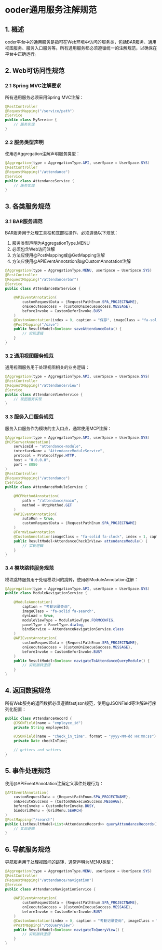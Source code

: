 # ooder通用服务注解规范

## 1. 概述

ooder平台中的通用服务是指可在Web环境中访问的服务类，包括BAR服务、通用视图服务、服务入口服务等。所有通用服务都必须遵循统一的注解规范，以确保在平台中正确运行。

## 2. Web可访问性规范

### 2.1 Spring MVC注解要求
所有通用服务必须采用Spring MVC注解：

```java
@RestController
@RequestMapping("/service/path")
@Service
public class MyService {
    // 服务实现
}
```

### 2.2 服务类型声明
使用@Aggregation注解声明服务类型：

```java
@Aggregation(type = AggregationType.API, userSpace = UserSpace.SYS)
@RestController
@RequestMapping("/attendance")
@Service
public class AttendanceService {
    // 服务实现
}
```

## 3. 各类服务规范

### 3.1 BAR服务规范
BAR服务用于处理工具栏和底部栏操作，必须遵循以下规范：

1. 服务类型声明为AggregationType.MENU
2. 必须包含Web访问注解
3. 方法应使用@PostMapping或@GetMapping注解
4. 方法应使用@APIEventAnnotation和@CustomAnnotation注解

```java
@Aggregation(type = AggregationType.MENU, userSpace = UserSpace.SYS)
@RestController
@RequestMapping("/attendance/bar")
@Service
public class AttendanceBarService {
    
    @APIEventAnnotation(
        customRequestData = {RequestPathEnum.SPA_PROJECTNAME},   
        onExecuteSuccess = {CustomOnExecueSuccess.MESSAGE},
        beforeInvoke = CustomBeforInvoke.BUSY
    )
    @CustomAnnotation(index = 0, caption = "保存", imageClass = "fa-solid fa-save")
    @PostMapping("/save")
    public ResultModel<Boolean> saveAttendanceData() {
        // 实现逻辑
    }
}
```

### 3.2 通用视图服务规范
通用视图服务用于处理视图相关的业务逻辑：

```java
@Aggregation(type = AggregationType.API, userSpace = UserSpace.SYS)
@RestController
@RequestMapping("/attendance/view")
@Service
public class AttendanceViewService {
    // 视图服务实现
}
```

### 3.3 服务入口服务规范
服务入口服务作为模块的主入口点，通常使用MCP注解：

```java
@Aggregation(type = AggregationType.API, userSpace = UserSpace.SYS)
@MCPServerAnnotation(
    serviceId = "attendance-module",
    interfaceName = "AttendanceModuleService",
    protocol = ProtocolType.HTTP,
    host = "0.0.0.0",
    port = 8080
)
@RestController
@RequestMapping("/attendance")
@Service
public class AttendanceModuleService {
    
    @MCPMethodAnnotation(
        path = "/attendance/main",
        method = HttpMethod.GET
    )
    @APIEventAnnotation(
        autoRun = true,
        customRequestData = {RequestPathEnum.SPA_PROJECTNAME}
    )
    @FormViewAnnotation
    @CustomAnnotation(imageClass = "fa-solid fa-clock", index = 1, caption = "考勤管理")
    public ResultModel<AttendanceCheckInView> attendanceModule() {
        // 实现逻辑
    }
}
```

### 3.4 模块跳转服务规范
模块跳转服务用于处理模块间的跳转，使用@ModuleAnnotation注解：

```java
@Aggregation(type = AggregationType.API, userSpace = UserSpace.SYS)
public class ModuleNavigationService {
    
    @ModuleAnnotation(
        caption = "考勤记录查询",
        imageClass = "fa-solid fa-search",
        dynLoad = true,
        moduleViewType = ModuleViewType.FORMCONFIG,
        panelType = PanelType.dialog,
        bindService = AttendanceNavigationService.class
    )
    @APIEventAnnotation(
        customRequestData = {RequestPathEnum.SPA_PROJECTNAME},   
        onExecuteSuccess = {CustomOnExecueSuccess.MESSAGE},
        beforeInvoke = CustomBeforInvoke.BUSY
    )
    public ResultModel<Boolean> navigateToAttendanceQueryModule() {
        // 实现跳转逻辑
    }
}
```

## 4. 返回数据规范

所有Web服务的返回数据必须遵循fastjson规范，使用@JSONField等注解进行序列化配置：

```java
public class AttendanceRecord {
    @JSONField(name = "employee_id")
    private String employeeId;
    
    @JSONField(name = "check_in_time", format = "yyyy-MM-dd HH:mm:ss")
    private Date checkInTime;
    
    // getters and setters
}
```

## 5. 事件处理规范

使用@APIEventAnnotation注解定义事件处理行为：

```java
@APIEventAnnotation(
    customRequestData = {RequestPathEnum.SPA_PROJECTNAME},   
    onExecuteSuccess = {CustomOnExecueSuccess.MESSAGE},
    beforeInvoke = CustomBeforInvoke.BUSY,
    bindGridMenu = {GridMenu.SEARCH}
)
@PostMapping("/search")
public ListResultModel<List<AttendanceRecord>> queryAttendanceRecords() {
    // 实现逻辑
}
```

## 6. 导航服务规范

导航服务用于处理视图间的跳转，通常声明为MENU类型：

```java
@Aggregation(type = AggregationType.MENU, userSpace = UserSpace.SYS)
@RestController
@RequestMapping("/attendance/navigation")
@Service
public class AttendanceNavigationService {
    
    @APIEventAnnotation(
        customRequestData = {RequestPathEnum.SPA_PROJECTNAME},   
        onExecuteSuccess = {CustomOnExecueSuccess.MESSAGE},
        beforeInvoke = CustomBeforInvoke.BUSY
    )
    @CustomAnnotation(index = 0, caption = "考勤记录查询", imageClass = "fa-solid fa-search")
    @PostMapping("/toQueryView")
    public ResultModel<Boolean> navigateToQueryView() {
        // 实现跳转逻辑
    }
}
```